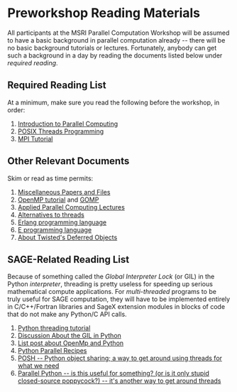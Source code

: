 

# Preworkshop Reading Materials

All participants at the MSRI Parallel Computation Workshop will be assumed to have a basic background in parallel computation already -- there will be no basic background tutorials or lectures.   Fortunately, anybody can get such a background in a day by reading the documents listed below under _required reading_. 


## Required Reading List

At a minimum, make sure you read the following before the workshop, in order: 

1. <a class="http" href="http://www.llnl.gov/computing/tutorials/parallel_comp/">Introduction to Parallel Computing</a> 
1. <a class="http" href="http://www.llnl.gov/computing/tutorials/pthreads/">POSIX Threads Programming</a> 
1. <a class="http" href="http://www.llnl.gov/computing/tutorials/mpi/">MPI Tutorial</a> 

## Other Relevant Documents

Skim or read as time permits: 

1. <a class="http" href="http://modular.math.washington.edu/msri07/read/">Miscellaneous Papers and Files</a> 
1. <a class="http" href="http://www.llnl.gov/computing/tutorials/openMP/">OpenMP tutorial</a> and <a class="http" href="http://gcc.gnu.org/projects/gomp/">GOMP</a> 
1. <a class="http" href="http://ocw.mit.edu/OcwWeb/Mathematics/18-337JSpring-2005/LectureNotes/index.htm">Applied Parallel Computing Lectures</a> 
1. <a class="http" href="http://www.eecs.berkeley.edu/Pubs/TechRpts/2006/EECS-2006-1.pdf">Alternatives to threads</a> 
1. <a class="http" href="http://www.erlang.org/">Erlang programming language</a> 
1. <a class="http" href="http://erights.org/">E programming language</a> 
1. <a class="http" href="http://twistedmatrix.com/projects/core/documentation/howto/async.html">About Twisted's Deferred Objects</a> 

## SAGE-Related Reading List

Because of something called the _Global Interpreter Lock_ (or GIL) in the Python _interpreter_, threading is pretty useless for speeding up serious mathematical compute applications.  For *multi-threaded* programs to be truly useful for SAGE computation, they will have to be implemented entirely in C/C++/Fortran libraries and SageX extension modules in blocks of code that do not make any Python/C API calls.   

1. <a class="http" href="http://ldp.paradoxical.co.uk/LDP/LGNET/107/pai.html">Python threading tutorial</a> 
1. <a class="http" href="http://docs.python.org/api/threads.html">Discussion About the GIL in Python</a> 
1. <a class="http" href="http://mail.python.org/pipermail/python-list/2006-May/382955.html">List post about OpenMp and Python</a> 
1. <a class="http" href="http://aspn.activestate.com/ASPN/search?query=parallel&amp;x=0&amp;y=0&amp;section=PYTHONCKBK&amp;type=Subsection">Python Parallel Recipes</a> 
1. <a class="http" href="http://poshmodule.sourceforge.net/">POSH -- Python object sharing; a way to get around using threads for what we need</a> 
1. <a class="http" href="http://www.parallelpython.com/">Parallel Python -- is this useful for something? (or is it only stupid closed-source poppycock?) -- it's another way to get around threads</a> 